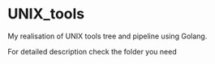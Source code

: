 # UNIX_tools

My realisation of UNIX tools tree and pipeline using Golang.

For detailed description check the folder you need
